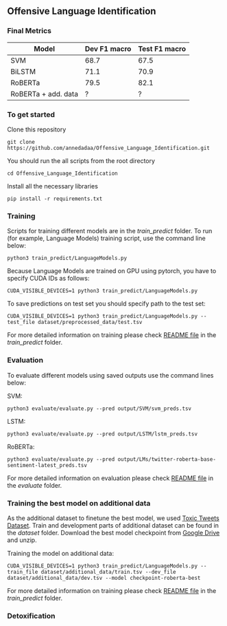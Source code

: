 ## Offensive Language Identification
### Final Metrics

Model | Dev F1 macro | Test F1 macro
--- | --- | --- 
SVM | 68.7 | 67.5
BiLSTM | 71.1 | 70.9
RoBERTa | 79.5 | 82.1
RoBERTa + add. data | ? | ?

### To get started

Clone this repository

```
git clone https://github.com/annedadaa/Offensive_Language_Identification.git
```

You should run the all scripts from the root directory
```
cd Offensive_Language_Identification
```

Install all the necessary libraries
```
pip install -r requirements.txt 
```

### Training

Scripts for training different models are in the _train_predict_ folder. To run (for example, Language Models) training script, use the command line below:
```
python3 train_predict/LanguageModels.py
```
Because Language Models are trained on GPU using pytorch, you have to specify CUDA IDs as follows:
```
CUDA_VISIBLE_DEVICES=1 python3 train_predict/LanguageModels.py
```
To save predictions on test set you should specify path to the test set:
```
CUDA_VISIBLE_DEVICES=1 python3 train_predict/LanguageModels.py --test_file dataset/preprocessed_data/test.tsv
```

For more detailed information on training please check [README file](https://github.com/annedadaa/Offensive_Language_Identification/blob/main/train_predict/README.md)  in the _train_predict_ folder.

### Evaluation
 
To evaluate different models using saved outputs use the command lines below:

SVM:
```
python3 evaluate/evaluate.py --pred output/SVM/svm_preds.tsv
```
LSTM:
```
python3 evaluate/evaluate.py --pred output/LSTM/lstm_preds.tsv
```
RoBERTa:
```
python3 evaluate/evaluate.py --pred output/LMs/twitter-roberta-base-sentiment-latest_preds.tsv
```

For more detailed information on evaluation please check [README file](https://github.com/annedadaa/Offensive_Language_Identification/blob/main/evaluate/README.md) in the _evaluate_ folder.

### Training the best model on additional data

As the additional dataset to finetune the best model, we used [Toxic Tweets Dataset](https://www.kaggle.com/datasets/ashwiniyer176/toxic-tweets-dataset/data). Train and development parts of additional dataset can be found in the _dataset_ folder. Download the best model checkpoint from [Google Drive](https://drive.google.com/file/d/1cxAcadm6C9MJpIErTCqaw5ISdKcvRkBu/view?usp=sharing) and unzip.

Training the model on additional data:
```
CUDA_VISIBLE_DEVICES=1 python3 train_predict/LanguageModels.py --train_file dataset/additional_data/train.tsv --dev_file dataset/additional_data/dev.tsv --model checkpoint-roberta-best
```
For more detailed information on training please check [README file](https://github.com/annedadaa/Offensive_Language_Identification/blob/main/train_predict/README.md)  in the _train_predict_ folder.

### Detoxification

